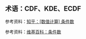 ## 术语：CDF、KDE、ECDF

参考资料：[知乎：[数值计算] 条件数](https://zhuanlan.zhihu.com/p/82057409)

参考资料：[维基百科：条件数](https://zh.wikipedia.org/wiki/%E6%9D%A1%E4%BB%B6%E6%95%B0)

  


